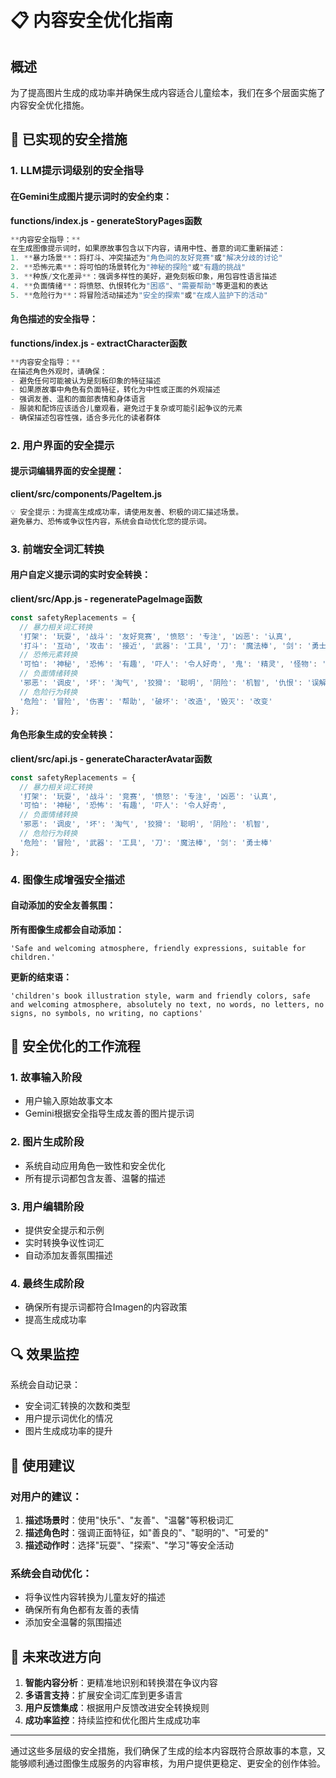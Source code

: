 # 📋 内容安全优化指南

## 概述

为了提高图片生成的成功率并确保生成内容适合儿童绘本，我们在多个层面实施了内容安全优化措施。

## 🔧 已实现的安全措施

### 1. LLM提示词级别的安全指导

#### 在Gemini生成图片提示词时的安全约束：

**functions/index.js - generateStoryPages函数**
```javascript
**内容安全指导：**
在生成图像提示词时，如果原故事包含以下内容，请用中性、善意的词汇重新描述：
1. **暴力场景**：将打斗、冲突描述为"角色间的友好竞赛"或"解决分歧的讨论"
2. **恐怖元素**：将可怕的场景转化为"神秘的探险"或"有趣的挑战"
3. **种族/文化差异**：强调多样性的美好，避免刻板印象，用包容性语言描述
4. **负面情绪**：将愤怒、仇恨转化为"困惑"、"需要帮助"等更温和的表达
5. **危险行为**：将冒险活动描述为"安全的探索"或"在成人监护下的活动"
```

#### 角色描述的安全指导：

**functions/index.js - extractCharacter函数**
```javascript
**内容安全指导：**
在描述角色外观时，请确保：
- 避免任何可能被认为是刻板印象的特征描述
- 如果原故事中角色有负面特征，转化为中性或正面的外观描述
- 强调友善、温和的面部表情和身体语言
- 服装和配饰应该适合儿童观看，避免过于复杂或可能引起争议的元素
- 确保描述包容性强，适合多元化的读者群体
```

### 2. 用户界面的安全提示

#### 提示词编辑界面的安全提醒：

**client/src/components/PageItem.js**
```javascript
💡 安全提示：为提高生成成功率，请使用友善、积极的词汇描述场景。
避免暴力、恐怖或争议性内容，系统会自动优化您的提示词。
```

### 3. 前端安全词汇转换

#### 用户自定义提示词的实时安全转换：

**client/src/App.js - regeneratePageImage函数**
```javascript
const safetyReplacements = {
  // 暴力相关词汇转换
  '打架': '玩耍', '战斗': '友好竞赛', '愤怒': '专注', '凶恶': '认真',
  '打斗': '互动', '攻击': '接近', '武器': '工具', '刀': '魔法棒', '剑': '勇士棒',
  // 恐怖元素转换
  '可怕': '神秘', '恐怖': '有趣', '吓人': '令人好奇', '鬼': '精灵', '怪物': '奇幻生物',
  // 负面情绪转换
  '邪恶': '调皮', '坏': '淘气', '狡猾': '聪明', '阴险': '机智', '仇恨': '误解',
  // 危险行为转换
  '危险': '冒险', '伤害': '帮助', '破坏': '改造', '毁灭': '改变'
};
```

#### 角色形象生成的安全转换：

**client/src/api.js - generateCharacterAvatar函数**
```javascript
const safetyReplacements = {
  // 暴力相关词汇转换
  '打架': '玩耍', '战斗': '竞赛', '愤怒': '专注', '凶恶': '认真',
  '可怕': '神秘', '恐怖': '有趣', '吓人': '令人好奇',
  // 负面情绪转换
  '邪恶': '调皮', '坏': '淘气', '狡猾': '聪明', '阴险': '机智',
  // 危险行为转换
  '危险': '冒险', '武器': '工具', '刀': '魔法棒', '剑': '勇士棒'
};
```

### 4. 图像生成增强安全描述

#### 自动添加的安全友善氛围：

**所有图像生成都会自动添加：**
```
'Safe and welcoming atmosphere, friendly expressions, suitable for children.'
```

**更新的结束语：**
```
'children's book illustration style, warm and friendly colors, safe and welcoming atmosphere, absolutely no text, no words, no letters, no signs, no symbols, no writing, no captions'
```

## 🎯 安全优化的工作流程

### 1. 故事输入阶段
- 用户输入原始故事文本
- Gemini根据安全指导生成友善的图片提示词

### 2. 图片生成阶段  
- 系统自动应用角色一致性和安全优化
- 所有提示词都包含友善、温馨的描述

### 3. 用户编辑阶段
- 提供安全提示和示例
- 实时转换争议性词汇
- 自动添加友善氛围描述

### 4. 最终生成阶段
- 确保所有提示词都符合Imagen的内容政策
- 提高生成成功率

## 🔍 效果监控

系统会自动记录：
- 安全词汇转换的次数和类型
- 用户提示词优化的情况
- 图片生成成功率的提升

## 📝 使用建议

### 对用户的建议：
1. **描述场景时**：使用"快乐"、"友善"、"温馨"等积极词汇
2. **描述角色时**：强调正面特征，如"善良的"、"聪明的"、"可爱的"
3. **描述动作时**：选择"玩耍"、"探索"、"学习"等安全活动

### 系统会自动优化：
- 将争议性内容转换为儿童友好的描述
- 确保所有角色都有友善的表情
- 添加安全温馨的氛围描述

## 🚀 未来改进方向

1. **智能内容分析**：更精准地识别和转换潜在争议内容
2. **多语言支持**：扩展安全词汇库到更多语言
3. **用户反馈集成**：根据用户反馈改进安全转换规则
4. **成功率监控**：持续监控和优化图片生成成功率

---

通过这些多层级的安全措施，我们确保了生成的绘本内容既符合原故事的本意，又能够顺利通过图像生成服务的内容审核，为用户提供更稳定、更安全的创作体验。 